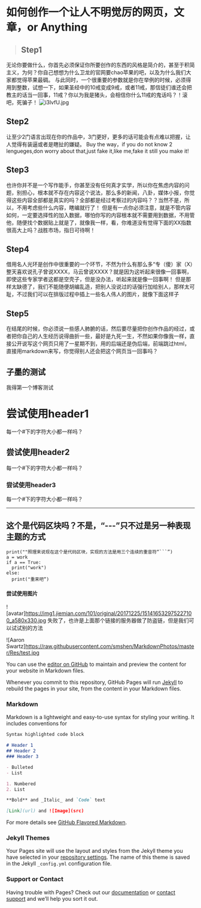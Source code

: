 # 如何创作一个让人不明觉厉的网页，文章，or Anything

>## Step1
 无论你要做什么，你首先必须保证你所要创作的东西的风格是简介的，甚至于积简主义，为何？你自己想想为什么卫龙的官网要chao苹果的吧，以及为什么我们大家都觉得苹果最碉。
 与此同时，一个很重要的参数就是你在举例的时候，必须得用到整数，试想一下，如果圣经中的10戒变成9戒，或者11戒，那信徒们谁还会把教主的话当一回事，11戒？你以为我是猪头，会相信你什么11戒的鬼话吗？！滚吧，死骗子！
![i3lvfU.jpg](https://s1.ax1x.com/2018/10/03/i3lvfU.jpg)

## Step2
 让至少2门语言出现在你的作品中，3门更好，更多的话可能会有点难以把握，让人觉得有装逼或者是瞎扯的嫌疑。
 Buy the way，if you do not know 2 lengueges,don worry about that,just fake it,like me,fake it still you make it!

## Step3
 也许你并不是一个写作能手，你甚至没有任何真才实学，所以你在焦虑内容的问题，别担心，根本就不存在内容这个说法，那么多的新闻，八卦，媒体小报，你觉得这些内容全部都是真实的吗？全部都是经过考察过的内容吗？？当然不是，所以，不用考虑些什么内容，瞎编就行了！
 但是有一点你必须注意，就是不管内容如何，一定要选择性的加入数据，哪怕你写的内容根本就不需要用到数据，不用管他，随便找个数据贴上就是了，就像我一样，看，你难道没有觉得下面的XX指数很高大上吗？战胜市场，指日可待啊！


## Step4
 借用名人光环是创作中很重要的一个环节，不然为什么有那么多“专（傻）家（X）整天喜欢说孔子曾说XXXX，马云曾说XXXX？就是因为这听起来很像一回事啊，即使这些专家学者这都是空壳子，但是没办法，听起来就是像一回事啊！
 但是那样太缺德了，我们不能随便胡编乱造，把别人没说过的话强行加给别人，那样太可耻，不过我们可以在排版过程中插上一些名人伟人的图片，就像下面这样子


## Step5
 在结尾的时候，你必须说一些感人肺腑的话，然后要尽量把你创作作品的经过，或者把你自己的人生经历说得曲折一些，最好是九死一生，不然如果你像我一样，直接公开说写这个网页只用了一星期不到，用的后端还是伪后端，前端跳过html，直接用markdown来写，你觉得别人还会把这个网页当一回事吗？





















## 子墨的测试
我得第一个博客测试

# 尝试使用header1
每一个#下的字符大小都一样吗？
## 尝试使用header2
每一个#下的字符大小都一样吗？
### 尝试使用header3
每一个#下的字符大小都一样吗？


---
这个是代码区块吗？不是，“---”只不过是另一种表现主题的方式
---

```
print(""照理来说现在这个是代码区块，实现的方法是用三个连续的重音符“```”)
a = work
if a == True:
  print("work")
else:
  print("重来吧“)

```



#### 尝试使用图片
![avatar]https://img1.jiemian.com/101/original/20171225/151416532975227100_a580x330.jpg
失败了，也许是上面那个链接的服务器做了防盗链，但是我们可以试试别的方法

![Aaron Swartz]https://raw.githubusercontent.com/smshen/MarkdownPhotos/master/Res/test.jpg




You can use the [editor on GitHub](https://github.com/lliangmapiaodang/-/edit/master/index.md) to maintain and preview the content for your website in Markdown files.

Whenever you commit to this repository, GitHub Pages will run [Jekyll](https://jekyllrb.com/) to rebuild the pages in your site, from the content in your Markdown files.

### Markdown

Markdown is a lightweight and easy-to-use syntax for styling your writing. It includes conventions for

```markdown
Syntax highlighted code block

# Header 1
## Header 2
### Header 3

- Bulleted
- List

1. Numbered
2. List

**Bold** and _Italic_ and `Code` text

[Link](url) and ![Image](src)
```

For more details see [GitHub Flavored Markdown](https://guides.github.com/features/mastering-markdown/).

### Jekyll Themes

Your Pages site will use the layout and styles from the Jekyll theme you have selected in your [repository settings](https://github.com/lliangmapiaodang/-/settings). The name of this theme is saved in the Jekyll `_config.yml` configuration file.

### Support or Contact

Having trouble with Pages? Check out our [documentation](https://help.github.com/categories/github-pages-basics/) or [contact support](https://github.com/contact) and we’ll help you sort it out.
